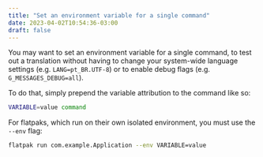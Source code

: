 ```yaml
---
title: "Set an environment variable for a single command"
date: 2023-04-02T10:54:36-03:00
draft: false
---
```


You may want to set an environment variable for a single command, to test out a
translation without having to change your system-wide language settings (e.g.
`LANG=pt_BR.UTF-8`) or to enable debug flags (e.g. `G_MESSAGES_DEBUG=all`).

To do that, simply prepend the variable attribution to the command like so:

```bash
VARIABLE=value command
```

For flatpaks, which run on their own isolated environment, you must use the
`--env` flag:

```bash
flatpak run com.example.Application --env VARIABLE=value
```

